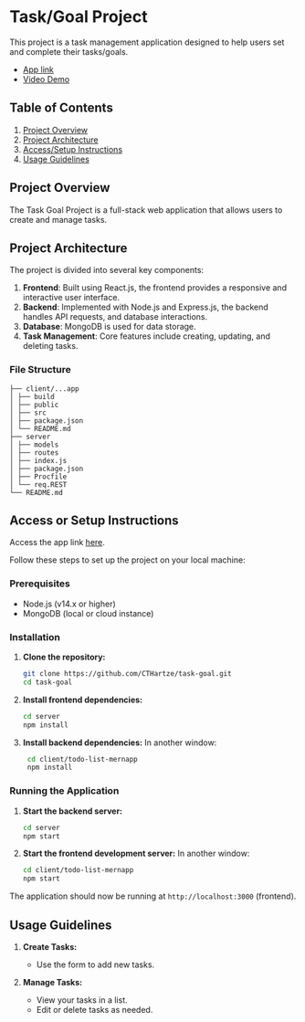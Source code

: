 # Task/Goal Project

This project is a task management application designed to help users set and complete their tasks/goals.
 - [App link](https://taskgoal-app.netlify.app/)
 - [Video Demo](https://youtu.be/DthwrfEyMUw)

## Table of Contents

1. [Project Overview](#project-overview)
2. [Project Architecture](#project-architecture)
3. [Access/Setup Instructions](#access-or-setup-instructions)
4. [Usage Guidelines](#usage-guidelines)

## Project Overview

The Task Goal Project is a full-stack web application that allows users to create and manage tasks.

## Project Architecture

The project is divided into several key components:

1. **Frontend**: Built using React.js, the frontend provides a responsive and interactive user interface.
2. **Backend**: Implemented with Node.js and Express.js, the backend handles API requests, and database interactions.
3. **Database**: MongoDB is used for data storage.
4. **Task Management**: Core features include creating, updating, and deleting tasks.

### File Structure

```project-root
├── client/...app
│ ├── build
│ ├── public
│ ├── src
│ ├── package.json
│ └── README.md
├── server
│ ├── models
│ ├── routes
│ ├── index.js
│ ├── package.json
│ ├── Procfile
│ └── req.REST
└── README.md
```

## Access or Setup Instructions

Access the app link [here](https://taskgoal-app.netlify.app/).

Follow these steps to set up the project on your local machine:

### Prerequisites

- Node.js (v14.x or higher)
- MongoDB (local or cloud instance)

### Installation

1. **Clone the repository:**
    ```sh
    git clone https://github.com/CTHartze/task-goal.git
    cd task-goal
    ```

2. **Install frontend dependencies:**
    ```sh
    cd server
    npm install
    ```

3. **Install backend dependencies:**
   In another window:
   ```sh
    cd client/todo-list-mernapp
    npm install
    ```
   
### Running the Application

1. **Start the backend server:**
    ```sh
    cd server
    npm start
    ```

2. **Start the frontend development server:**
   In another window:
    ```sh
    cd client/todo-list-mernapp
    npm start
    ```

The application should now be running at `http://localhost:3000` (frontend).

## Usage Guidelines

1.  **Create Tasks:**
    - Use the form to add new tasks.

3. **Manage Tasks:**
    - View your tasks in a list.
    - Edit or delete tasks as needed.
